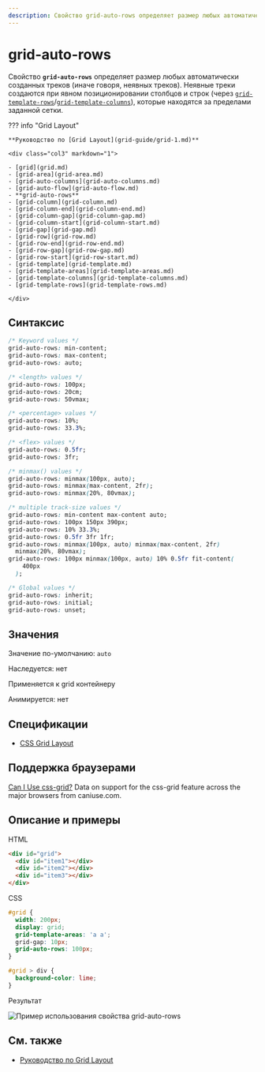```yaml
---
description: Свойство grid-auto-rows определяет размер любых автоматически созданных треков
---
```


# grid-auto-rows

Свойство **`grid-auto-rows`** определяет размер любых автоматически созданных треков (иначе говоря, неявных треков). Неявные треки создаются при явном позиционировании столбцов и строк (через [`grid-template-rows`](grid-template-rows.md)/[`grid-template-columns`](grid-template-columns.md)), которые находятся за пределами заданной сетки.

??? info "Grid Layout"

    **Руководство по [Grid Layout](grid-guide/grid-1.md)**

    <div class="col3" markdown="1">

    - [grid](grid.md)
    - [grid-area](grid-area.md)
    - [grid-auto-columns](grid-auto-columns.md)
    - [grid-auto-flow](grid-auto-flow.md)
    - **grid-auto-rows**
    - [grid-column](grid-column.md)
    - [grid-column-end](grid-column-end.md)
    - [grid-column-gap](grid-column-gap.md)
    - [grid-column-start](grid-column-start.md)
    - [grid-gap](grid-gap.md)
    - [grid-row](grid-row.md)
    - [grid-row-end](grid-row-end.md)
    - [grid-row-gap](grid-row-gap.md)
    - [grid-row-start](grid-row-start.md)
    - [grid-template](grid-template.md)
    - [grid-template-areas](grid-template-areas.md)
    - [grid-template-columns](grid-template-columns.md)
    - [grid-template-rows](grid-template-rows.md)

    </div>

## Синтаксис

```css
/* Keyword values */
grid-auto-rows: min-content;
grid-auto-rows: max-content;
grid-auto-rows: auto;

/* <length> values */
grid-auto-rows: 100px;
grid-auto-rows: 20cm;
grid-auto-rows: 50vmax;

/* <percentage> values */
grid-auto-rows: 10%;
grid-auto-rows: 33.3%;

/* <flex> values */
grid-auto-rows: 0.5fr;
grid-auto-rows: 3fr;

/* minmax() values */
grid-auto-rows: minmax(100px, auto);
grid-auto-rows: minmax(max-content, 2fr);
grid-auto-rows: minmax(20%, 80vmax);

/* multiple track-size values */
grid-auto-rows: min-content max-content auto;
grid-auto-rows: 100px 150px 390px;
grid-auto-rows: 10% 33.3%;
grid-auto-rows: 0.5fr 3fr 1fr;
grid-auto-rows: minmax(100px, auto) minmax(max-content, 2fr)
  minmax(20%, 80vmax);
grid-auto-rows: 100px minmax(100px, auto) 10% 0.5fr fit-content(
    400px
  );

/* Global values */
grid-auto-rows: inherit;
grid-auto-rows: initial;
grid-auto-rows: unset;
```

## Значения

Значение по-умолчанию: `auto`

Наследуется: нет

Применяется к grid контейнеру

Анимируется: нет

## Спецификации

- [CSS Grid Layout](https://drafts.csswg.org/css-grid/#propdef-grid-auto-rows)

## Поддержка браузерами

<p class="ciu_embed" data-feature="css-grid" data-periods="future_1,current,past_1,past_2">
  <a href="http://caniuse.com/#feat=css-grid">Can I Use css-grid?</a> Data on support for the css-grid feature across the major browsers from caniuse.com.
</p>

## Описание и примеры

HTML

```html
<div id="grid">
  <div id="item1"></div>
  <div id="item2"></div>
  <div id="item3"></div>
</div>
```

CSS

```css
#grid {
  width: 200px;
  display: grid;
  grid-template-areas: 'a a';
  grid-gap: 10px;
  grid-auto-rows: 100px;
}

#grid > div {
  background-color: lime;
}
```

Результат

![Пример использования свойства grid-auto-rows](grid-auto-rows.png)

## См. также

- [Руководство по Grid Layout](grid-guide/grid-1.md)
